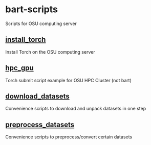 # bart-scripts
Scripts for OSU computing server

## [install_torch](install_torch/)
Install Torch on the OSU computing server

## [hpc_gpu](hpc_gpu/)
Torch submit script example for OSU HPC Cluster (not bart)

## [download_datasets](download_datasets/)
Convenience scripts to download and unpack datasets in one step

## [preprocess_datasets](preprocess_datasets/)
Convenience scripts to preprocess/convert certain datasets
